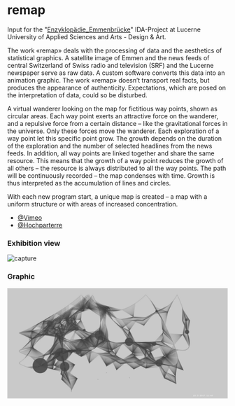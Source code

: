 # remap

Input for the "[Enzyklopädie_Emmenbrücke](https://enzyklopaedie-emmenbruecke.xyz/r/)" IDA-Project at Lucerne University of Applied Sciences and Arts - Design & Art.

The work «remap» deals with the processing of data and the aesthetics of statistical graphics. A satellite image of Emmen and the news feeds of central Switzerland of Swiss radio and television (SRF) and the Lucerne newspaper serve as raw data. A custom software converts this data into an animation graphic. The work «remap» doesn’t transport real facts, but produces the appearance of authenticity. Expectations, which are posed on the interpretation of data, could so be disturbed.

A virtual wanderer looking on the map for fictitious way points, shown as circular areas. Each way point exerts an attractive force on the wanderer, and a repulsive force from a certain distance – like the gravitational forces in the universe. Only these forces move the wanderer. Each exploration of a way point let this specific point grow. The growth depends on the duration of the exploration and the number of selected headlines from the news feeds. In addition, all way points are linked together and share the same resource. This means that the growth of a way point reduces the growth of all others – the resource is always distributed to all the way points. The path will be continuously recorded – the map condenses with time. Growth is thus interpreted as the accumulation of lines and circles.

With each new program start, a unique map is created – a map with a uniform structure or with areas of increased concentration.

- [@Vimeo](https://vimeo.com/219492932)
- [@Hochparterre](https://www.hochparterre.ch/campus/blog/post/detail/r-wie-remap/1512658363/)

### Exhibition view

![capture](https://github.com/herdav/remap/blob/master/exhibition.jpg)

### Graphic

![capture](https://github.com/herdav/remap/blob/master/remap.jpg)
